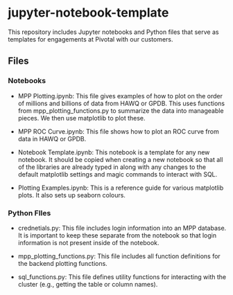# jupyter-notebook-template

This repository includes Jupyter notebooks and Python files that serve as templates for engagements at Pivotal with our customers.

## Files
### Notebooks
- MPP Plotting.ipynb: This file gives examples of how to plot on the order of millions and billions of data from HAWQ or GPDB. This uses functions from mpp_plotting_functions.py to summarize the data into manageable pieces. We then use matplotlib to plot these.

- MPP ROC Curve.ipynb: This file shows how to plot an ROC curve from data in HAWQ or GPDB.

- Notebook Template.ipynb: This notebook is a template for any new notebook. It should be copied when creating a new notebook so that all of the libraries are already typed in along with any changes to the default matplotlib settings and magic commands to interact with SQL.

- Plotting Examples.ipynb: This is a reference guide for various matplotlib plots. It also sets up seaborn colours.

### Python FIles
- crednetials.py: This file includes login information into an MPP database. It is important to keep these separate from the notebook so that login information is not present inside of the notebook.

- mpp_plotting_functions.py: This file includes all function definitions for the backend plotting functions.

- sql_functions.py: This file defines utility functions for interacting with the cluster (e.g., getting the table or column names).

